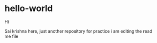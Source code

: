 # hello-world
Hi

Sai krishna here,
just another repository for practice
i am editing the read me file

